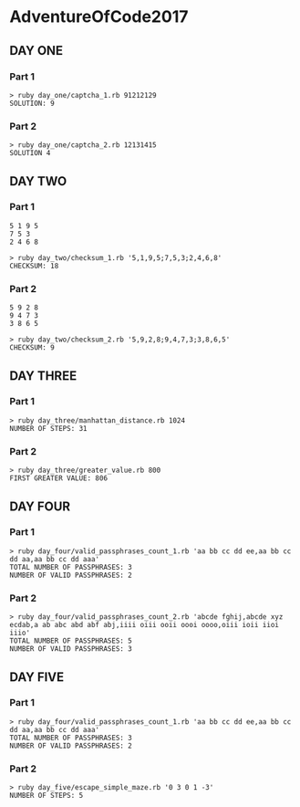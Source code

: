 # AdventureOfCode2017

## DAY ONE
### Part 1
```
> ruby day_one/captcha_1.rb 91212129
SOLUTION: 9
```
### Part 2
```
> ruby day_one/captcha_2.rb 12131415
SOLUTION 4
```

## DAY TWO
### Part 1
```
5 1 9 5
7 5 3
2 4 6 8
```
```
> ruby day_two/checksum_1.rb '5,1,9,5;7,5,3;2,4,6,8'
CHECKSUM: 18
```
### Part 2
```
5 9 2 8
9 4 7 3
3 8 6 5
```
```
> ruby day_two/checksum_2.rb '5,9,2,8;9,4,7,3;3,8,6,5'
CHECKSUM: 9
```

## DAY THREE
### Part 1
```
> ruby day_three/manhattan_distance.rb 1024
NUMBER OF STEPS: 31
```
### Part 2
```
> ruby day_three/greater_value.rb 800
FIRST GREATER VALUE: 806
```

## DAY FOUR
### Part 1
```
> ruby day_four/valid_passphrases_count_1.rb 'aa bb cc dd ee,aa bb cc dd aa,aa bb cc dd aaa'
TOTAL NUMBER OF PASSPHRASES: 3
NUMBER OF VALID PASSPHRASES: 2
```
### Part 2
```
> ruby day_four/valid_passphrases_count_2.rb 'abcde fghij,abcde xyz ecdab,a ab abc abd abf abj,iiii oiii ooii oooi oooo,oiii ioii iioi iiio'
TOTAL NUMBER OF PASSPHRASES: 5
NUMBER OF VALID PASSPHRASES: 3
```

## DAY FIVE
### Part 1
```
> ruby day_four/valid_passphrases_count_1.rb 'aa bb cc dd ee,aa bb cc dd aa,aa bb cc dd aaa'
TOTAL NUMBER OF PASSPHRASES: 3
NUMBER OF VALID PASSPHRASES: 2
```
### Part 2
```
> ruby day_five/escape_simple_maze.rb '0 3 0 1 -3'
NUMBER OF STEPS: 5
```

